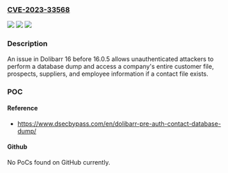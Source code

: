 ### [CVE-2023-33568](https://cve.mitre.org/cgi-bin/cvename.cgi?name=CVE-2023-33568)
![](https://img.shields.io/static/v1?label=Product&message=n%2Fa&color=blue)
![](https://img.shields.io/static/v1?label=Version&message=n%2Fa&color=blue)
![](https://img.shields.io/static/v1?label=Vulnerability&message=n%2Fa&color=brighgreen)

### Description

An issue in Dolibarr 16 before 16.0.5 allows unauthenticated attackers to perform a database dump and access a company's entire customer file, prospects, suppliers, and employee information if a contact file exists.

### POC

#### Reference
- https://www.dsecbypass.com/en/dolibarr-pre-auth-contact-database-dump/

#### Github
No PoCs found on GitHub currently.

